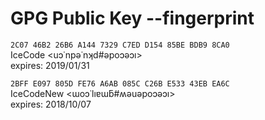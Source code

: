 # GPG Public Key --fingerprint
  
```2C07 46B2 26B6 A144 7329 C7ED D154 85BE BDB9 8CA0```  
IceCode <uɔ˙npǝ˙nʞd#ǝpoɔǝɔı>  
expires: 2019/01/31
  
```2BFF E097 805D FE76 A6AB 085C C26B E533 43EB EA6C```  
IceCodeNew <ɯoɔ˙lıɐɯƃ#ʍǝuǝpoɔǝɔı>  
expires: 2018/10/07
